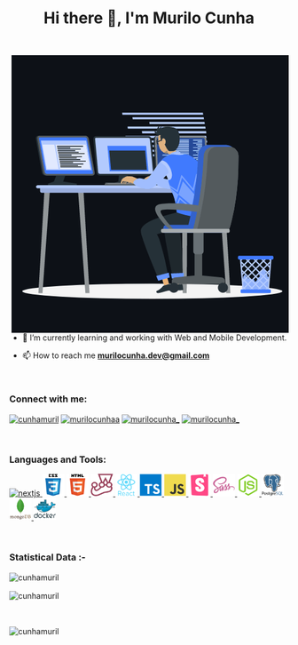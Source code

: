 <h1 align="center">Hi there 👋, I'm Murilo Cunha</h1>

<br>

<p><img align="right" src="https://raw.githubusercontent.com/cunhamuril/cunhamuril/main/animation_500_kxa883sd.gif" alt="cunhamuril" /></p>

- 🌱 I’m currently learning and working with Web and Mobile Development.

- 📫 How to reach me **murilocunha.dev@gmail.com**

<br>

<h3 align="left">Connect with me:</h3>
<p align="left">
  <a href="https://www.linkedin.com/in/cunhamuril/" target="_blank" rel="noreferrer"><img align="center"
      src="https://raw.githubusercontent.com/rahuldkjain/github-profile-readme-generator/master/src/images/icons/Social/linked-in-alt.svg"
      alt="cunhamuril" height="30" width="40" /></a>
  <a href="https://www.facebook.com/murilocunhaa/" target="_blank" rel="noreferrer"><img align="center"
      src="https://raw.githubusercontent.com/rahuldkjain/github-profile-readme-generator/master/src/images/icons/Social/facebook.svg"
      alt="murilocunhaa" height="30" width="40" /></a>
  <a href="https://instagram.com/murilocunha_" target="_blank" rel="noreferrer"><img align="center"
      src="https://raw.githubusercontent.com/rahuldkjain/github-profile-readme-generator/master/src/images/icons/Social/instagram.svg"
      alt="murilocunha_" height="30" width="40" /></a>  
 <a href="https://twitter.com/murilocunha_" target="_blank" rel="noreferrer"><img align="center"
      src="https://raw.githubusercontent.com/rahuldkjain/github-profile-readme-generator/master/src/images/icons/Social/twitter.svg"
      alt="murilocunha_" height="30" width="40" /></a>
</p>

<br>

<h3 align="left">Languages and Tools:</h3>
<p align="left"> <a href="https://developer.android.com" target="_blank" rel="noreferrer">  
  <a href="https://nextjs.org/" target="_blank" rel="noreferrer"> 
    <img
      src="https://ui-lib.com/blog/wp-content/uploads/2021/12/nextjs-boilerplate-logo.png" alt="nextjs"
      width="40" 
      height="40" 
      title="NextJS" 
    /> 
  </a>
  <a href="https://www.w3schools.com/css/" target="_blank" rel="noreferrer"> 
    <img
      src="https://raw.githubusercontent.com/devicons/devicon/master/icons/css3/css3-original-wordmark.svg" 
      alt="css3"
      width="40" 
      height="40" 
      title="CSS 3" 
    /> 
  </a>
  <a href="https://www.w3.org/html/" target="_blank" rel="noreferrer"> 
    <img
      src="https://raw.githubusercontent.com/devicons/devicon/master/icons/html5/html5-original-wordmark.svg"
      alt="html5" 
      width="40" 
      height="40" 
      title="HTML 5" 
    /> 
  </a>
  <a href="https://jestjs.io/" target="_blank" rel="noreferrer"> 
    <img
      src="https://raw.githubusercontent.com/devicons/devicon/1119b9f84c0290e0f0b38982099a2bd027a48bf1/icons/jest/jest-plain.svg" 
      alt="Jest" 
      width="40"
      height="40" 
      title="Jest"
    />
  </a>
  <a href="https://reactjs.org/" target="_blank" rel="noreferrer"> 
    <img
      src="https://raw.githubusercontent.com/devicons/devicon/master/icons/react/react-original-wordmark.svg"
      alt="react"
      width="40" 
      height="40"
      title="React"
    />
  </a>
  <a href="https://www.typescriptlang.org/" target="_blank" rel="noreferrer"> 
    <img
      src="https://raw.githubusercontent.com/devicons/devicon/master/icons/typescript/typescript-original.svg"
      alt="typescript" 
      width="40" 
      height="40"
      title="TypeScript"
    />
  </a>
  <a href="https://developer.mozilla.org/docs/Web/JavaScript" target="_blank" rel="noreferrer"> 
    <img
      src="https://raw.githubusercontent.com/devicons/devicon/master/icons/javascript/javascript-original.svg"
      alt="javascript" 
      width="40" 
      height="40"
      title="JavaScript"
    />
  </a>
  <a href="https://storybook.js.org/" target="_blank" rel="noreferrer"> 
    <img
      src="https://raw.githubusercontent.com/devicons/devicon/1119b9f84c0290e0f0b38982099a2bd027a48bf1/icons/storybook/storybook-original.svg"
      alt="storybook" 
      width="40" 
      height="40"
      title="Storybook"
    />
  </a>
  <a href="https://sass-lang.com/" target="_blank" rel="noreferrer"> 
    <img
      src="https://raw.githubusercontent.com/devicons/devicon/1119b9f84c0290e0f0b38982099a2bd027a48bf1/icons/sass/sass-original.svg"
      alt="sass" 
      width="40" 
      height="40"
      title="Sass"
    />
  </a>    
  <a href="https://nodejs.org/" target="_blank" rel="noreferrer"> 
    <img
      src="https://raw.githubusercontent.com/devicons/devicon/1119b9f84c0290e0f0b38982099a2bd027a48bf1/icons/nodejs/nodejs-original.svg"
      alt="nodejs" 
      width="40" 
      height="40"
      title="Node.js"
    />
  </a>
  <a href="https://www.postgresql.org/" target="_blank" rel="noreferrer"> 
    <img
      src="https://raw.githubusercontent.com/devicons/devicon/1119b9f84c0290e0f0b38982099a2bd027a48bf1/icons/postgresql/postgresql-original-wordmark.svg"
      alt="postgresql" 
      width="40" 
      height="40"
      title="PostgreSQL"
    />
  </a>
  <a href="https://www.mongodb.com/" target="_blank" rel="noreferrer"> 
    <img
      src="https://raw.githubusercontent.com/devicons/devicon/1119b9f84c0290e0f0b38982099a2bd027a48bf1/icons/mongodb/mongodb-original-wordmark.svg"
      alt="mongodb" 
      width="40" 
      height="40"
      title="MongoDB"
    />
  </a>
  <a href="https://www.docker.com/" target="_blank" rel="noreferrer"> 
    <img
      src="https://raw.githubusercontent.com/devicons/devicon/1119b9f84c0290e0f0b38982099a2bd027a48bf1/icons/docker/docker-original-wordmark.svg"
      alt="docker" 
      width="40" 
      height="40"
      title="Docker"
    />
  </a>
</p>

<br>

<h3>Statistical Data :-</h3>
<p>
<img align="center"
    src="https://github-readme-stats.vercel.app/api/top-langs?username=cunhamuril&show_icons=true&locale=en&bg_color=0d1117&text_color=ffffff&layout=compact"
    alt="cunhamuril" 
    bg_color=#808080/>
    </p>

<p><img align="center" src="https://github-readme-stats.vercel.app/api?username=cunhamuril&show_icons=true&locale=en&bg_color=0d1117&text_color=ffffff&repo=convoychat"
    alt="cunhamuril" /></p>

<br>

<p><img align="center" src="https://github-readme-streak-stats.herokuapp.com/?user=cunhamuril&theme=dark&background=0d1117&date_format=M%20j%5B%2C%20Y%5D" alt="cunhamuril" /></p>
